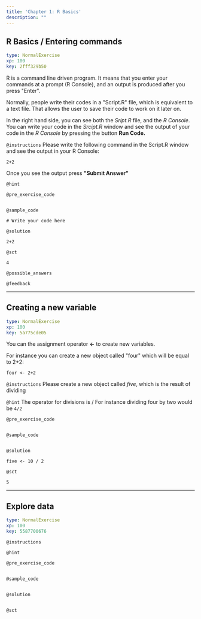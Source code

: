 ```yaml
---
title: 'Chapter 1: R Basics'
description: ""
---
```


## R Basics / Entering commands

```yaml
type: NormalExercise 
xp: 100 
key: 2fff329b50   
```


R is a command line driven program. It means that you enter your commands at a prompt (R Console), and an output is produced after you press "Enter".

Normally, people write their codes in a "Script.R" file, which is equivalent to a text file. That allows the user to save their code to work on it later on.  

In the right hand side, you can see both the _Sript.R_ file, and the _R Console_. You can write your code in the _Srcipt.R_ window and see the output of your code in the _R Console_ by pressing the button **Run Code.**


`@instructions`
Please write the following command in the Script.R window and see the output in your R Console:

`` 2+2 ``

Once you see the output press **"Submit Answer"**

`@hint`


`@pre_exercise_code`

```{r}

```


`@sample_code`

```{r}
# Write your code here
```


`@solution`

```{r}
2+2
```


`@sct`

```{r}
4
```


`@possible_answers`


`@feedback`


---

## Creating a new variable

```yaml
type: NormalExercise 
xp: 100 
key: 5a775cde05   
```


You can the assignment operator **<-** to create new variables.

For instance you can create a new object called "four" which will be equal to 2+2:

`four <- 2+2`


`@instructions`
Please create a new object called _five_, which is the result of dividing

`@hint`
The operator for divisions is /
For instance dividing four by two would be `4/2`

`@pre_exercise_code`

```{r}

```


`@sample_code`

```{r}

```


`@solution`

```{r}
five <- 10 / 2
```


`@sct`

```{r}
5
```


---

## Explore data

```yaml
type: NormalExercise 
xp: 100 
key: 5587700676   
```





`@instructions`


`@hint`


`@pre_exercise_code`

```{r}

```


`@sample_code`

```{r}

```


`@solution`

```{r}

```


`@sct`

```{r}

```


